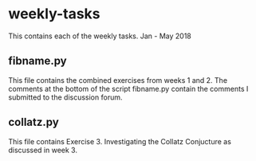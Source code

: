 # weekly-tasks
This contains each of the weekly tasks. Jan - May 2018
## fibname.py
This file contains the combined exercises from weeks 1 and 2.
The comments at the bottom of the script fibname.py contain the comments I submitted to the discussion forum. 
## collatz.py
This file contains Exercise 3. Investigating the Collatz Conjucture as discussed in week 3.
